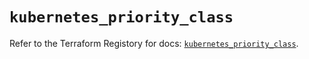 # `kubernetes_priority_class`

Refer to the Terraform Registory for docs: [`kubernetes_priority_class`](https://registry.terraform.io/providers/hashicorp/kubernetes/2.25.1/docs/resources/priority_class).
